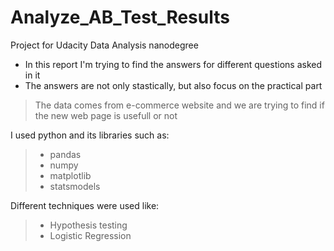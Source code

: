 # Analyze_AB_Test_Results
Project for Udacity Data Analysis nanodegree
* In this report I'm trying to find the answers for different questions asked in it
* The answers are not only stastically, but also focus on the practical part

> The data comes from e-commerce website and we are trying to find if the new web page is usefull or not

I used python and its libraries such as:
> * pandas 
> * numpy 
> * matplotlib
> * statsmodels

Different techniques were used like:
> * Hypothesis testing
> * Logistic Regression

